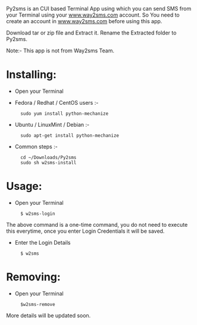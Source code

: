 Py2sms is an CUI based Terminal App using which you can send SMS from your Terminal using your www.way2sms.com account.
So You need to create an account in www.way2sms.com before using this app.

Download tar or zip file and Extract it. Rename the Extracted folder to Py2sms.

Note:- This app is not from Way2sms Team.


Installing:
===========

* Open your Terminal

* Fedora / Redhat / CentOS users :- 

		sudo yum install python-mechanize

* Ubuntu / LinuxMint / Debian :-

		sudo apt-get install python-mechanize

* Common steps :-

		cd ~/Downloads/Py2sms
		sudo sh w2sms-install

Usage:
======

* Open your Terminal 

		$ w2sms-login
The above command is a one-time command, you do not need to execute this everytime, once you enter Login Credentials it will be saved.

* Enter the Login Details

		$ w2sms


Removing:
=========

* Open your Terminal

		$w2sms-remove


More details will be updated soon.
